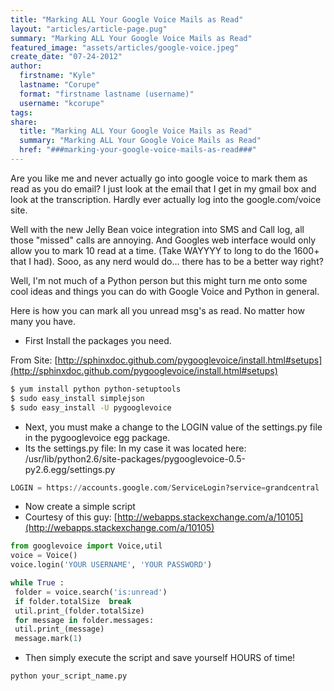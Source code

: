 ```yaml
---
title: "Marking ALL Your Google Voice Mails as Read"
layout: "articles/article-page.pug"
summary: "Marking ALL Your Google Voice Mails as Read"
featured_image: "assets/articles/google-voice.jpeg"
create_date: "07-24-2012"
author:
  firstname: "Kyle"
  lastname: "Corupe"
  format: "firstname lastname (username)"
  username: "kcorupe"
tags:
share:
  title: "Marking ALL Your Google Voice Mails as Read"
  summary: "Marking ALL Your Google Voice Mails as Read"
  href: "###marking-your-google-voice-mails-as-read###"
---
```

Are you like me and never actually go into google voice to mark them as read as you do email? I just look at the email that I get in my gmail box and look at the transcription. Hardly ever actually log into the google.com/voice site.

Well with the new Jelly Bean voice integration into SMS and Call log, all those "missed" calls are annoying. And Googles web interface would only allow you to mark 10 read at a time. (Take WAYYYY to long to do the 1600+ that I had). Sooo, as any nerd would do... there has to be a better way right?

Well, I'm not much of a Python person but this might turn me onto some cool ideas and things you can do with Google Voice and Python in general.

Here is how you can mark all you unread msg's as read. No matter how many you have.

*   First Install the packages you need.

From Site: [http://sphinxdoc.github.com/pygooglevoice/install.html#setups](http://sphinxdoc.github.com/pygooglevoice/install.html#setups)

```bash
$ yum install python python-setuptools
$ sudo easy_install simplejson
$ sudo easy_install -U pygooglevoice
```

*   Next, you must make a change to the LOGIN value of the settings.py file in the pygooglevoice egg package.
*   Its the settings.py file: In my case it was located here: /usr/lib/python2.6/site-packages/pygooglevoice-0.5-py2.6.egg/settings.py

```python
LOGIN = https://accounts.google.com/ServiceLogin?service=grandcentral
```
*   Now create a simple script
*   Courtesy of this guy: [http://webapps.stackexchange.com/a/10105](http://webapps.stackexchange.com/a/10105)

```python
from googlevoice import Voice,util
voice = Voice()
voice.login('YOUR USERNAME', 'YOUR PASSWORD')

while True :
 folder = voice.search('is:unread')
 if folder.totalSize  break
 util.print_(folder.totalSize)
 for message in folder.messages:
 util.print_(message)
 message.mark(1)
```

*   Then simply execute the script and save yourself HOURS of time!

```bash
python your_script_name.py
```
